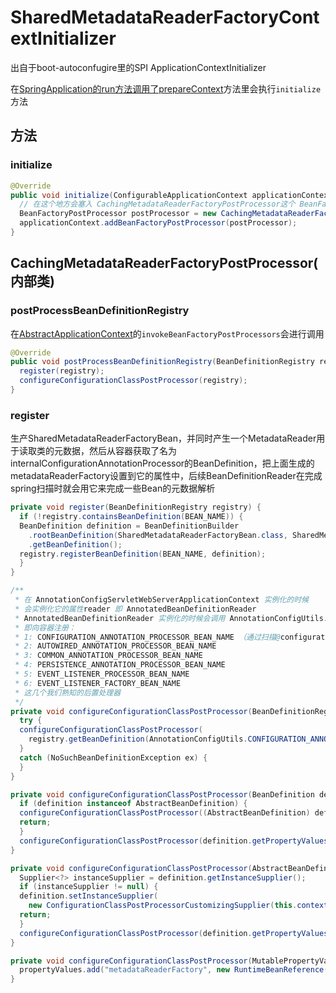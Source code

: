 # SharedMetadataReaderFactoryContextInitializer

出自于boot-autoconfugire里的SPI ApplicationContextInitializer

在[SpringApplication的run方法调用了prepareContext](./SpringApplication#run)方法里会执行`initialize`方法

## 方法

### initialize

```java
@Override
public void initialize(ConfigurableApplicationContext applicationContext) {
  // 在这个地方会塞入 CachingMetadataReaderFactoryPostProcessor这个 BeanFactoryPostProcessor 处理器
  BeanFactoryPostProcessor postProcessor = new CachingMetadataReaderFactoryPostProcessor(applicationContext);
  applicationContext.addBeanFactoryPostProcessor(postProcessor);
}
```

## CachingMetadataReaderFactoryPostProcessor(内部类)

### postProcessBeanDefinitionRegistry

在[AbstractApplicationContext](../context/AbstractApplicationContext#refresh)的`invokeBeanFactoryPostProcessors`会进行调用

```java
@Override
public void postProcessBeanDefinitionRegistry(BeanDefinitionRegistry registry) throws BeansException {
  register(registry);
  configureConfigurationClassPostProcessor(registry);
}
```

### register

生产SharedMetadataReaderFactoryBean，并同时产生一个MetadataReader用于读取类的元数据，然后从容器获取了名为internalConfigurationAnnotationProcessor的BeanDefinition，把上面生成的metadataReaderFactory设置到它的属性中，后续BeanDefinitionReader在完成spring扫描时就会用它来完成一些Bean的元数据解析

```java
private void register(BeanDefinitionRegistry registry) {
  if (!registry.containsBeanDefinition(BEAN_NAME)) {
  BeanDefinition definition = BeanDefinitionBuilder
    .rootBeanDefinition(SharedMetadataReaderFactoryBean.class, SharedMetadataReaderFactoryBean::new)
    .getBeanDefinition();
  registry.registerBeanDefinition(BEAN_NAME, definition);
  }
}

/**
 * 在 AnnotationConfigServletWebServerApplicationContext 实例化的时候
 * 会实例化它的属性reader 即 AnnotatedBeanDefinitionReader
 * AnnotatedBeanDefinitionReader 实例化的时候会调用 AnnotationConfigUtils.registerAnnotationConfigProcessors(this.registry);
 * 即向容器注册：
 * 1: CONFIGURATION_ANNOTATION_PROCESSOR_BEAN_NAME （通过扫描@configuration这个后置处理器实现自动配置）
 * 2: AUTOWIRED_ANNOTATION_PROCESSOR_BEAN_NAME
 * 3: COMMON_ANNOTATION_PROCESSOR_BEAN_NAME
 * 4: PERSISTENCE_ANNOTATION_PROCESSOR_BEAN_NAME
 * 5: EVENT_LISTENER_PROCESSOR_BEAN_NAME
 * 6: EVENT_LISTENER_FACTORY_BEAN_NAME
 * 这几个我们熟知的后置处理器
 */
private void configureConfigurationClassPostProcessor(BeanDefinitionRegistry registry) {
  try {
  configureConfigurationClassPostProcessor(
    registry.getBeanDefinition(AnnotationConfigUtils.CONFIGURATION_ANNOTATION_PROCESSOR_BEAN_NAME));
  }
  catch (NoSuchBeanDefinitionException ex) {
  }
}

private void configureConfigurationClassPostProcessor(BeanDefinition definition) {
  if (definition instanceof AbstractBeanDefinition) {
  configureConfigurationClassPostProcessor((AbstractBeanDefinition) definition);
  return;
  }
  configureConfigurationClassPostProcessor(definition.getPropertyValues());
}

private void configureConfigurationClassPostProcessor(AbstractBeanDefinition definition) {
  Supplier<?> instanceSupplier = definition.getInstanceSupplier();
  if (instanceSupplier != null) {
  definition.setInstanceSupplier(
    new ConfigurationClassPostProcessorCustomizingSupplier(this.context, instanceSupplier));
  return;
  }
  configureConfigurationClassPostProcessor(definition.getPropertyValues());
}

private void configureConfigurationClassPostProcessor(MutablePropertyValues propertyValues) {
  propertyValues.add("metadataReaderFactory", new RuntimeBeanReference(BEAN_NAME));
}
```
